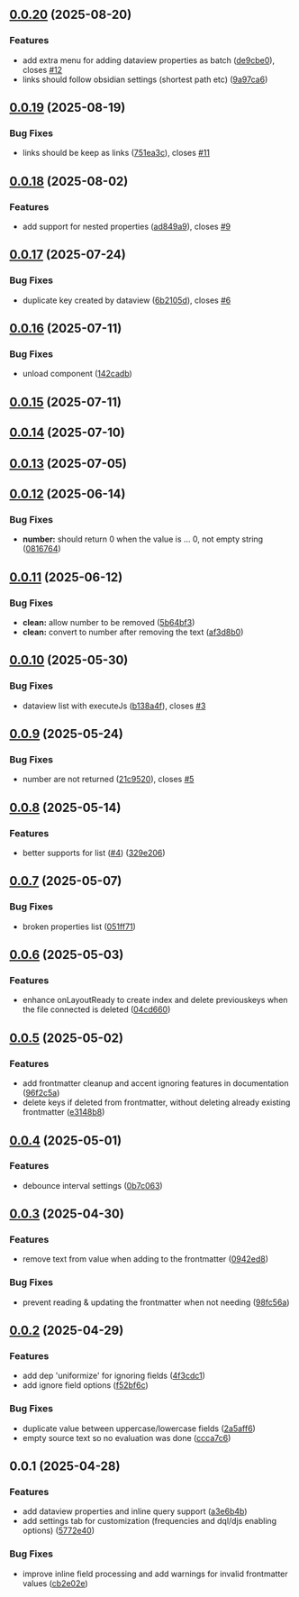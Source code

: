 ## [0.0.20](https://github.com/Mara-Li/obsidian-dataview-properties/compare/0.0.19...0.0.20) (2025-08-20)
### Features

* add extra menu for adding dataview properties as batch ([de9cbe0](https://github.com/Mara-Li/obsidian-dataview-properties/commit/de9cbe03178c3f5fb7f0138c1dd659b71e584645)), closes [#12](https://github.com/Mara-Li/obsidian-dataview-properties/issues/12)
* links should follow obsidian settings (shortest path etc) ([9a97ca6](https://github.com/Mara-Li/obsidian-dataview-properties/commit/9a97ca6ace55e05e7c564cc9ec0dd829142b51e5))

## [0.0.19](https://github.com/Mara-Li/obsidian-dataview-properties/compare/0.0.19-0...0.0.19) (2025-08-19)
### Bug Fixes

* links should be keep as links ([751ea3c](https://github.com/Mara-Li/obsidian-dataview-properties/commit/751ea3c081e78c79b95fab03e2668cb5895d6259)), closes [#11](https://github.com/Mara-Li/obsidian-dataview-properties/issues/11)

## [0.0.18](https://github.com/Mara-Li/obsidian-dataview-properties/compare/0.0.18-0...0.0.18) (2025-08-02)
### Features

* add support for nested properties ([ad849a9](https://github.com/Mara-Li/obsidian-dataview-properties/commit/ad849a9c59a945af97223dc03681efbbcdf6e828)), closes [#9](https://github.com/Mara-Li/obsidian-dataview-properties/issues/9)

## [0.0.17](https://github.com/Mara-Li/obsidian-dataview-properties/compare/0.0.16...0.0.17) (2025-07-24)
### Bug Fixes

* duplicate key created by dataview ([6b2105d](https://github.com/Mara-Li/obsidian-dataview-properties/commit/6b2105d1d955c6f096fdcb18800882ed540a2e93)), closes [#6](https://github.com/Mara-Li/obsidian-dataview-properties/issues/6)

## [0.0.16](https://github.com/Mara-Li/obsidian-dataview-properties/compare/0.0.15...0.0.16) (2025-07-11)
### Bug Fixes

* unload component ([142cadb](https://github.com/Mara-Li/obsidian-dataview-properties/commit/142cadb72f3ff1e24c25b625477650d239f31652))

## [0.0.15](https://github.com/Mara-Li/obsidian-dataview-properties/compare/0.0.14...0.0.15) (2025-07-11)

## [0.0.14](https://github.com/Mara-Li/obsidian-dataview-properties/compare/0.0.13...0.0.14) (2025-07-10)

## [0.0.13](https://github.com/Mara-Li/obsidian-dataview-properties/compare/0.0.12...0.0.13) (2025-07-05)

## [0.0.12](https://github.com/Mara-Li/obsidian-dataview-properties/compare/0.0.11...0.0.12) (2025-06-14)
### Bug Fixes

* **number:** should return 0 when the value is ... 0, not empty string ([0816764](https://github.com/Mara-Li/obsidian-dataview-properties/commit/0816764cfe5329f6b34e1261e7ea5e90ddd754ab))

## [0.0.11](https://github.com/Mara-Li/obsidian-dataview-properties/compare/0.0.10...0.0.11) (2025-06-12)
### Bug Fixes

* **clean:** allow number to be removed ([5b64bf3](https://github.com/Mara-Li/obsidian-dataview-properties/commit/5b64bf3f0d1c2a7e8b899f15a4b12043d7483c3a))
* **clean:** convert to number after removing the text ([af3d8b0](https://github.com/Mara-Li/obsidian-dataview-properties/commit/af3d8b048a3f46ff8757c6d5553f19ea26913335))

## [0.0.10](https://github.com/Mara-Li/obsidian-dataview-properties/compare/0.0.9...0.0.10) (2025-05-30)
### Bug Fixes

* dataview list with executeJs ([b138a4f](https://github.com/Mara-Li/obsidian-dataview-properties/commit/b138a4f4fd726b13a7b879b648e4a303c161183a)), closes [#3](https://github.com/Mara-Li/obsidian-dataview-properties/issues/3)

## [0.0.9](https://github.com/Mara-Li/obsidian-dataview-properties/compare/0.0.8...0.0.9) (2025-05-24)
### Bug Fixes

* number are not returned ([21c9520](https://github.com/Mara-Li/obsidian-dataview-properties/commit/21c9520d4d4d4b55f86a44ed02f6ad58b71abedb)), closes [#5](https://github.com/Mara-Li/obsidian-dataview-properties/issues/5)

## [0.0.8](https://github.com/Mara-Li/obsidian-dataview-properties/compare/0.0.7...0.0.8) (2025-05-14)
### Features

* better supports for list ([#4](https://github.com/Mara-Li/obsidian-dataview-properties/issues/4)) ([329e206](https://github.com/Mara-Li/obsidian-dataview-properties/commit/329e20600a31993fde6295997f892c92c3cf918b))

## [0.0.7](https://github.com/Mara-Li/obsidian-dataview-properties/compare/0.0.6...0.0.7) (2025-05-07)
### Bug Fixes

* broken properties list ([051ff71](https://github.com/Mara-Li/obsidian-dataview-properties/commit/051ff715ea2af9adb80a6d3e1faa6c3be50d486e))

## [0.0.6](https://github.com/Mara-Li/obsidian-dataview-properties/compare/0.0.5...0.0.6) (2025-05-03)
### Features

* enhance onLayoutReady to create index and delete previouskeys when the file connected is deleted ([04cd660](https://github.com/Mara-Li/obsidian-dataview-properties/commit/04cd6609aaf740751f62150758c045def554d3e2))

## [0.0.5](https://github.com/Mara-Li/obsidian-dataview-properties/compare/0.0.4...0.0.5) (2025-05-02)
### Features

* add frontmatter cleanup and accent ignoring features in documentation ([96f2c5a](https://github.com/Mara-Li/obsidian-dataview-properties/commit/96f2c5a70412b421048232efda78e7964c290a89))
* delete keys if deleted from frontmatter, without deleting already existing frontmatter ([e3148b8](https://github.com/Mara-Li/obsidian-dataview-properties/commit/e3148b8bc3410d165d4e9db38928af192a79bfa5))

## [0.0.4](https://github.com/Mara-Li/obsidian-dataview-properties/compare/0.0.3...0.0.4) (2025-05-01)
### Features

* debounce interval settings ([0b7c063](https://github.com/Mara-Li/obsidian-dataview-properties/commit/0b7c0634ed91c404d934ebf699259923139f01af))

## [0.0.3](https://github.com/Mara-Li/obsidian-dataview-properties/compare/0.0.2...0.0.3) (2025-04-30)
### Features

* remove text from value when adding to the frontmatter ([0942ed8](https://github.com/Mara-Li/obsidian-dataview-properties/commit/0942ed8126e587efb2bc6a5dbf592b68182793f0))

### Bug Fixes

* prevent reading & updating the frontmatter when not needing ([98fc56a](https://github.com/Mara-Li/obsidian-dataview-properties/commit/98fc56a74c53c7c955f58c109639e44186c868d7))

## [0.0.2](https://github.com/Mara-Li/obsidian-dataview-properties/compare/0.0.1...0.0.2) (2025-04-29)
### Features

* add dep 'uniformize' for ignoring fields ([4f3cdc1](https://github.com/Mara-Li/obsidian-dataview-properties/commit/4f3cdc1c1e1a1d71dde0612bb5f0daa7d184bb82))
* add ignore field options ([f52bf6c](https://github.com/Mara-Li/obsidian-dataview-properties/commit/f52bf6c75e37ee79f9d320f1c8d7c97e36d05bbd))

### Bug Fixes

* duplicate value between uppercase/lowercase fields ([2a5aff6](https://github.com/Mara-Li/obsidian-dataview-properties/commit/2a5aff61d0dda9447beb364c4e4dec7909baa162))
* empty source text so no evaluation was done ([ccca7c6](https://github.com/Mara-Li/obsidian-dataview-properties/commit/ccca7c6b816a1d402e3fb92bff054c4cd58e8e70))

## 0.0.1 (2025-04-28)
### Features

* add dataview properties and inline query support ([a3e6b4b](https://github.com/Mara-Li/obsidian-dataview-properties/commit/a3e6b4bd9c1d3459526211d5e1984d9919836729))
* add settings tab for customization (frequencies and dql/djs enabling options) ([5772e40](https://github.com/Mara-Li/obsidian-dataview-properties/commit/5772e407edaef4ae8555737b77caf6ee24fbf87a))

### Bug Fixes

* improve inline field processing and add warnings for invalid frontmatter values ([cb2e02e](https://github.com/Mara-Li/obsidian-dataview-properties/commit/cb2e02eb75528ccb7e52f797972487823e339619))